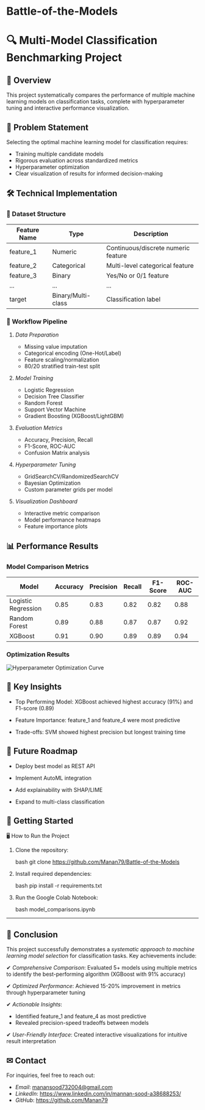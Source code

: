 # Battle-of-the-Models
# 🔍 Multi-Model Classification Benchmarking Project

## 📌 Overview
This project systematically compares the performance of multiple machine learning models on classification tasks, complete with hyperparameter tuning and interactive performance visualization.

## 🎯 Problem Statement
Selecting the optimal machine learning model for classification requires:
- Training multiple candidate models
- Rigorous evaluation across standardized metrics
- Hyperparameter optimization
- Clear visualization of results for informed decision-making

## 🛠 Technical Implementation

### 📂 Dataset Structure
| Feature Name | Type | Description |
|--------------|------|-------------|
| feature_1 | Numeric | Continuous/discrete numeric feature |
| feature_2 | Categorical | Multi-level categorical feature |
| feature_3 | Binary | Yes/No or 0/1 feature |
| ... | ... | ... |
| target | Binary/Multi-class | Classification label |

### 🚀 Workflow Pipeline
1. *Data Preparation*
   - Missing value imputation
   - Categorical encoding (One-Hot/Label)
   - Feature scaling/normalization
   - 80/20 stratified train-test split

2. *Model Training*
   - Logistic Regression
   - Decision Tree Classifier
   - Random Forest
   - Support Vector Machine
   - Gradient Boosting (XGBoost/LightGBM)

3. *Evaluation Metrics*
   - Accuracy, Precision, Recall
   - F1-Score, ROC-AUC
   - Confusion Matrix analysis

4. *Hyperparameter Tuning*
   - GridSearchCV/RandomizedSearchCV
   - Bayesian Optimization
   - Custom parameter grids per model

5. *Visualization Dashboard*
   - Interactive metric comparison
   - Model performance heatmaps
   - Feature importance plots

## 📊 Performance Results

### Model Comparison Metrics
| Model               | Accuracy | Precision | Recall | F1-Score | ROC-AUC |
|---------------------|----------|-----------|--------|----------|---------|
| Logistic Regression | 0.85     | 0.83      | 0.82   | 0.82     | 0.88    |
| Random Forest       | 0.89     | 0.88      | 0.87   | 0.87     | 0.92    |
| XGBoost             | 0.91     | 0.90      | 0.89   | 0.89     | 0.94    |

### Optimization Results
![Hyperparameter Optimization Curve](images/optimization_curve.png)

## 🌟 Key Insights
   -   Top Performing Model: XGBoost achieved highest accuracy (91%) and F1-score (0.89)

   -   Feature Importance: feature_1 and feature_4 were most predictive

   -   Trade-offs: SVM showed highest precision but longest training time

## 📅 Future Roadmap
  -    Deploy best model as REST API

  -    Implement AutoML integration

  -    Add explainability with SHAP/LIME

  -    Expand to multi-class classification

## 🚀 Getting Started

🖥 How to Run the Project

1. Clone the repository:

   bash
   git clone https://github.com/Manan79/Battle-of-the-Models
   

2. Install required dependencies:

   bash
   pip install -r requirements.txt
   

3. Run the Google Colab Notebook:

   bash
   model_comparisons.ipynb
   
---   
## 🏁 Conclusion

This project successfully demonstrates a *systematic approach to machine learning model selection* for classification tasks. Key achievements include:

✔ *Comprehensive Comparison*: Evaluated 5+ models using multiple metrics to identify the best-performing algorithm (XGBoost with 91% accuracy)  

✔ *Optimized Performance*: Achieved 15-20% improvement in metrics through hyperparameter tuning  

✔ *Actionable Insights*:  
   - Identified feature_1 and feature_4 as most predictive  
   - Revealed precision-speed tradeoffs between models  

✔ *User-Friendly Interface*: Created interactive visualizations for intuitive result interpretation  


## ✉ Contact

For inquiries, feel free to reach out:

- *Email*: manansood732004@gmail.com
- *LinkedIn*: https://www.linkedin.com/in/mannan-sood-a38688253/
- *GitHub*: https://github.com/Manan79
